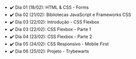 - :heavy_check_mark: Dia 01 (18/02): HTML & CSS - Forms
- :heavy_check_mark: Dia 02 (21/02): Bibliotecas JavaScript e Frameworks CSS
- :heavy_check_mark: Dia 03 (22/02): Introdução - CSS Flexbox
- :heavy_check_mark: Dia 03 (22/02): CSS Flexbox - Parte 1
- :heavy_check_mark: Dia 04 (23/02): CSS Flexbox - Parte 2
- :heavy_check_mark: Dia 05 (24/02): CSS Responsivo - Mobile First
- :heavy_check_mark: Dia 06 (25/02): Projeto - Trybewarts